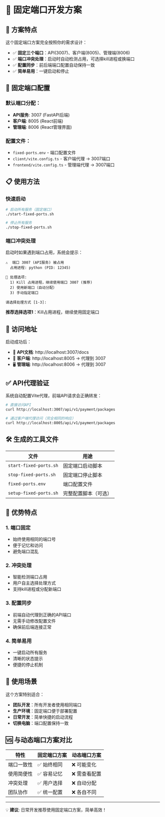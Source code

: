 # 🔧 固定端口开发方案

## 🎯 方案特点

这个固定端口方案完全按照你的需求设计：

- ✅ **固定三个端口**：API(3007)、客户端(8005)、管理端(8006)  
- ✅ **端口冲突处理**：启动时自动检测占用，可选择kill进程或换端口
- ✅ **配置同步**：前后端端口配置自动保持一致
- ✅ **简单易用**：一键启动和停止

## 🚀 固定端口配置

### 默认端口分配：
- **API服务**: 3007 (FastAPI后端)
- **客户端**: 8005 (React前端) 
- **管理端**: 8006 (React管理界面)

### 配置文件：
- `fixed-ports.env` - 端口配置文件
- `client/vite.config.ts` - 客户端代理 → 3007端口
- `frontend/vite.config.ts` - 管理端代理 → 3007端口

## 📋 使用方法

### 快速启动
```bash
# 启动所有服务（固定端口）
./start-fixed-ports.sh

# 停止所有服务
./stop-fixed-ports.sh
```

### 端口冲突处理
启动时如果遇到端口占用，系统会提示：

```
⚠️  端口 3007 (API服务) 被占用
  占用进程: python (PID: 12345)

🔧 处理选项:
  1) Kill 占用进程，继续使用端口 3007 (推荐)
  2) 使用新端口（自动分配）
  3) 手动指定端口

请选择处理方式 [1-3]:
```

**推荐选择选项1**：Kill占用进程，继续使用固定端口

## 🔗 访问地址

启动成功后：
- 🔗 **API文档**: http://localhost:3007/docs
- 📱 **客户端**: http://localhost:8005 → 代理到 3007
- 🖥️ **管理端**: http://localhost:8006 → 代理到 3007

## ✅ API代理验证

系统自动配置Vite代理，前端API请求会正确转发：

```bash
# 直接访问API
curl http://localhost:3007/api/v1/payment/packages

# 通过客户端代理访问（完全相同的响应）
curl http://localhost:8005/api/v1/payment/packages
```

## 🛠️ 生成的工具文件

| 文件 | 用途 |
|------|------|
| `start-fixed-ports.sh` | 固定端口启动脚本 |
| `stop-fixed-ports.sh` | 固定端口停止脚本 |
| `fixed-ports.env` | 端口配置文件 |
| `setup-fixed-ports.sh` | 完整配置脚本（可选） |

## 🔧 优势特点

### 1. 端口固定
- 始终使用相同的端口号
- 便于记忆和访问
- 避免端口混乱

### 2. 冲突处理
- 智能检测端口占用
- 用户自主选择处理方式
- 支持kill进程或分配新端口

### 3. 配置同步
- 前端自动代理到正确的API端口
- 无需手动修改配置文件
- 确保前后端连接正常

### 4. 简单易用
- 一键启动所有服务
- 清晰的状态提示
- 便捷的停止机制

## 🎯 使用场景

这个方案特别适合：
- **团队开发**：所有开发者使用相同端口
- **生产环境**：固定端口便于部署配置  
- **日常开发**：简单快捷的启动流程
- **切换电脑**：端口配置保持一致

## 🆚 与动态端口方案对比

| 特性 | 固定端口方案 | 动态端口方案 |
|------|-------------|-------------|
| 端口一致性 | ✅ 始终相同 | ❌ 可能变化 |
| 使用简便性 | ✅ 容易记忆 | ❌ 需查看配置 |
| 冲突处理 | ✅ 用户选择 | ❌ 自动分配 |
| 团队协作 | ✅ 统一配置 | ❌ 各自不同 |

---

💡 **建议**: 日常开发推荐使用固定端口方案，简单高效！